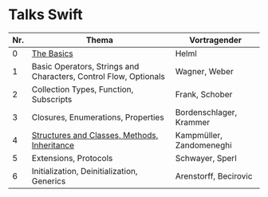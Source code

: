 # Talks Swift

Nr.| Thema                                                                                            | Vortragender
---|--------------------------------------------------------------------------------------------------|-----------------------
 0 | [The Basics](./0/The_Basics.key)                                                                  | Helml
 1 | Basic Operators, Strings and Characters, Control Flow, Optionals                                 | Wagner, Weber
 2 | Collection Types, Function, Subscripts                                                           | Frank, Schober
 3 | Closures, Enumerations, Properties                                                               | Bordenschlager, Krammer
 4 | [Structures and Classes, Methods, Inheritance](./4/Structures_Classes_Methods_Inheritance.key)                                                         | Kampmüller, Zandomeneghi
 5 | Extensions, Protocols                                                                            | Schwayer, Sperl
 6 | Initialization, Deinitialization, Generics                                                       | Arenstorff, Becirovic

